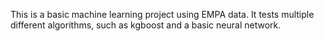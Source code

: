 This is a basic machine learning project using EMPA data. It tests multiple different algorithms, such as kgboost and a basic neural network.

